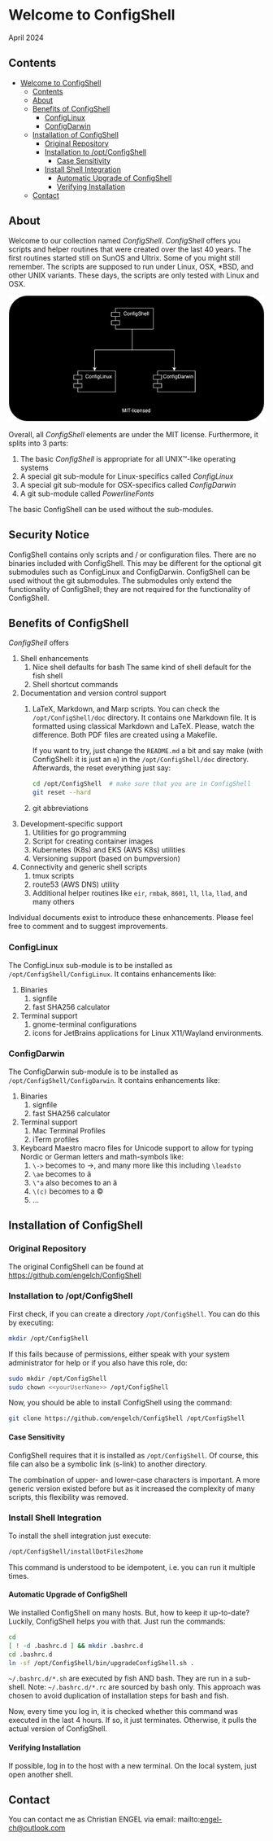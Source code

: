 # Welcome to ConfigShell

April 2024

## Contents

- [Welcome to ConfigShell](#welcome-to-configshell)
  - [Contents](#contents)
  - [About](#about)
  - [Benefits of ConfigShell](#benefits-of-configshell)
    - [ConfigLinux](#configlinux)
    - [ConfigDarwin](#configdarwin)
  - [Installation of ConfigShell](#installation-of-configshell)
    - [Original Repository](#original-repository)
    - [Installation to /opt/ConfigShell](#installation-to-optconfigshell)
      - [Case Sensitivity](#case-sensitivity)
    - [Install Shell Integration](#install-shell-integration)
      - [Automatic Upgrade of ConfigShell](#automatic-upgrade-of-configshell)
      - [Verifying Installation](#verifying-installation)
  - [Contact](#contact)

[//]: # (delete before 4 LaTeX)

## About

Welcome to our collection named *ConfigShell*. *ConfigShell* offers you scripts and helper routines that were created over the last 40 years. The first routines started still on SunOS and Ultrix. Some of you might still remember. The scripts are supposed to run under Linux, OSX, *BSD, and other UNIX variants. These days, the scripts are only tested with Linux and OSX.

![ConfigShell Modules](img/ConfigShell_modules.drawio.png)

Overall, all *ConfigShell* elements are under the MIT license. Furthermore, it splits into 3 parts:

1. The basic *ConfigShell* is appropriate for all UNIX™-like operating systems
2. A special git sub-module for Linux-specifics called *ConfigLinux*
3. A special git sub-module for OSX-specifics called *ConfigDarwin*
4. A git sub-module called *PowerlineFonts* 

The basic ConfigShell can be used without the sub-modules.

## Security Notice

ConfigShell contains only scripts and / or configuration files. There are no binaries included with ConfigShell. This may be different for the optional git submodules such as ConfigLinux and ConfigDarwin. ConfigShell can be used without the git submodules. The submodules only extend the functionality of ConfigShell; they are not required for the functionality of ConfigShell.

## Benefits of ConfigShell

*ConfigShell* offers

1. Shell enhancements
   1. Nice shell defaults for bash
The same kind of shell default for the fish shell
   3. Shell shortcut commands
2. Documentation and version control support
   1. LaTeX, Markdown, and Marp scripts. You can check the `/opt/ConfigShell/doc` directory. It contains one Markdown file. It is formatted using classical 
      Markdown and LaTeX. Please, watch the difference. Both PDF files are created using a Makefile. 
      
      If you want to try, just change the `README.md` a bit and say make (with ConfigShell: it is just an `m`) in the `/opt/ConfigShell/doc` directory. Afterwards, the reset everything just say:

      ```bash  
      cd /opt/ConfigShell  # make sure that you are in ConfigShell
      git reset --hard
      ```
   2. git abbreviations
3. Development-specific support
   1. Utilities for go programming
   2. Script for creating container images
   3. Kubernetes (K8s) and EKS (AWS K8s) utilities
   4. Versioning support (based on bumpversion)
4. Connectivity and generic shell scripts
   1. tmux scripts
   2. route53 (AWS DNS) utility
   3. Additional helper routines like `eir`, `rmbak`, `8601`, `ll`, `lla`, `llad`, and many others

Individual documents exist to introduce these enhancements. Please feel free to comment and to suggest improvements.

### ConfigLinux

The ConfigLinux sub-module is to be installed as `/opt/ConfigShell/ConfigLinux`. It contains enhancements like:

1. Binaries
   1. signfile
   2. fast SHA256 calculator
2. Terminal support
   1. gnome-terminal configurations
   2. icons for JetBrains applications for Linux X11/Wayland environments.

### ConfigDarwin

The ConfigDarwin sub-module is to be installed as `/opt/ConfigShell/ConfigDarwin`. It contains enhancements like:

1. Binaries
   1. signfile
   2. fast SHA256 calculator
2. Terminal support
   1. Mac Terminal Profiles
   2. iTerm profiles
3. Keyboard Maestro macro files for Unicode support to allow for typing Nordic or German letters and math-symbols like:
   1.  `\->` becomes to →, and many more like this including `\leadsto`
   2.  `\ae` becomes to ä
   3.  `\"a` also becomes to an ä
   4.  `\(c)` becomes to a ©
   5.  ...

## Installation of ConfigShell

### Original Repository

The original ConfigShell can be found at https://github.com/engelch/ConfigShell

### Installation to /opt/ConfigShell

First check, if you can create a directory `/opt/ConfigShell`. You can do this by executing:

```bash
mkdir /opt/ConfigShell
```

If this fails because of permissions, either speak with your system administrator for help or if you also have this role, do:

```bash
sudo mkdir /opt/ConfigShell
sudo chown <<yourUserName>> /opt/ConfigShell
```

Now, you should be able to install ConfigShell using the command:

```bash
git clone https://github.com/engelch/ConfigShell /opt/ConfigShell
```

#### Case Sensitivity

ConfigShell requires that it is installed as `/opt/ConfigShell`. Of course, this file can also be a symbolic link (s-link) to another directory.

The combination of upper- and lower-case characters is important. A more generic version existed before but as it increased the complexity of many scripts, this flexibility was removed.

### Install Shell Integration

To install the shell integration just execute:

```bash
/opt/ConfigShell/installDotFiles2home
```

This command is understood to be idempotent, i.e. you can run it multiple times.

#### Automatic Upgrade of ConfigShell

We installed ConfigShell on many hosts. But, how to keep it up-to-date? Luckily, ConfigShell helps you with that. Just run the commands:

```bash
cd
[ ! -d .bashrc.d ] && mkdir .bashrc.d
cd .bashrc.d
ln -sf /opt/ConfigShell/bin/upgradeConfigShell.sh .
```

`~/.bashrc.d/*.sh` are executed by fish AND bash. They are run in a sub-shell. Note: `~/.bashrc.d/*.rc` are sourced by bash only. This approach was chosen to avoid duplication of installation steps for bash and fish.

Now, every time you log in, it is checked whether this command was executed in the last 4 hours. If so, it just terminates. Otherwise, it pulls the actual version of ConfigShell.

#### Verifying Installation

If possible, log in to the host with a new terminal. On the local system, just open another shell.

## Contact

You can contact me as Christian ENGEL via email: mailto:engel-ch@outlook.com
